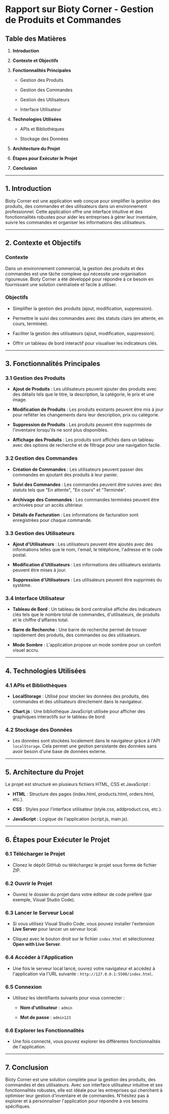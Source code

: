 
# Rapport sur Bioty Corner - Gestion de Produits et Commandes

## Table des Matières

1.  **Introduction**
    
2.  **Contexte et Objectifs**
    
3.  **Fonctionnalités Principales**
    
    -   Gestion des Produits
        
    -   Gestion des Commandes
        
    -   Gestion des Utilisateurs
        
    -   Interface Utilisateur
        
4.  **Technologies Utilisées**
    
    -   APIs et Bibliothèques
        
    -   Stockage des Données
        
5.  **Architecture du Projet**
    
6.  **Étapes pour Exécuter le Projet**
    
7.  **Conclusion**
    

----------

## 1. Introduction

Bioty Corner est une application web conçue pour simplifier la gestion des produits, des commandes et des utilisateurs dans un environnement professionnel. Cette application offre une interface intuitive et des fonctionnalités robustes pour aider les entreprises à gérer leur inventaire, suivre les commandes et organiser les informations des utilisateurs.

----------

## 2. Contexte et Objectifs

### Contexte

Dans un environnement commercial, la gestion des produits et des commandes est une tâche complexe qui nécessite une organisation rigoureuse. Bioty Corner a été développé pour répondre à ce besoin en fournissant une solution centralisée et facile à utiliser.

### Objectifs

-   Simplifier la gestion des produits (ajout, modification, suppression).
    
-   Permettre le suivi des commandes avec des statuts clairs (en attente, en cours, terminée).
    
-   Faciliter la gestion des utilisateurs (ajout, modification, suppression).
    
-   Offrir un tableau de bord interactif pour visualiser les indicateurs clés.
    

----------

## 3. Fonctionnalités Principales

### 3.1 Gestion des Produits

-   **Ajout de Produits**  : Les utilisateurs peuvent ajouter des produits avec des détails tels que le titre, la description, la catégorie, le prix et une image.
    
-   **Modification de Produits**  : Les produits existants peuvent être mis à jour pour refléter les changements dans leur description, prix ou catégorie.
    
-   **Suppression de Produits**  : Les produits peuvent être supprimés de l'inventaire lorsqu'ils ne sont plus disponibles.
    
-   **Affichage des Produits**  : Les produits sont affichés dans un tableau avec des options de recherche et de filtrage pour une navigation facile.
    

### 3.2 Gestion des Commandes

-   **Création de Commandes**  : Les utilisateurs peuvent passer des commandes en ajoutant des produits à leur panier.
    
-   **Suivi des Commandes**  : Les commandes peuvent être suivies avec des statuts tels que "En attente", "En cours" et "Terminée".
    
-   **Archivage des Commandes**  : Les commandes terminées peuvent être archivées pour un accès ultérieur.
    
-   **Détails de Facturation**  : Les informations de facturation sont enregistrées pour chaque commande.
    

### 3.3 Gestion des Utilisateurs

-   **Ajout d'Utilisateurs**  : Les utilisateurs peuvent être ajoutés avec des informations telles que le nom, l'email, le téléphone, l'adresse et le code postal.
    
-   **Modification d'Utilisateurs**  : Les informations des utilisateurs existants peuvent être mises à jour.
    
-   **Suppression d'Utilisateurs**  : Les utilisateurs peuvent être supprimés du système.
    

### 3.4 Interface Utilisateur

-   **Tableau de Bord**  : Un tableau de bord centralisé affiche des indicateurs clés tels que le nombre total de commandes, d'utilisateurs, de produits et le chiffre d'affaires total.
    
-   **Barre de Recherche**  : Une barre de recherche permet de trouver rapidement des produits, des commandes ou des utilisateurs.
    
-   **Mode Sombre**  : L'application propose un mode sombre pour un confort visuel accru.
    

----------

## 4. Technologies Utilisées

### 4.1 APIs et Bibliothèques

-   **LocalStorage**  : Utilisé pour stocker les données des produits, des commandes et des utilisateurs directement dans le navigateur.
    
-   **Chart.js**  : Une bibliothèque JavaScript utilisée pour afficher des graphiques interactifs sur le tableau de bord.
    

### 4.2 Stockage des Données

-   Les données sont stockées localement dans le navigateur grâce à l'API  `localStorage`. Cela permet une gestion persistante des données sans avoir besoin d'une base de données externe.
    

----------

## 5. Architecture du Projet

Le projet est structuré en plusieurs fichiers HTML, CSS et JavaScript :

-   **HTML**  : Structure des pages (index.html, products.html, orders.html, etc.).
    
-   **CSS**  : Styles pour l'interface utilisateur (style.css, addproduct.css, etc.).
    
-   **JavaScript**  : Logique de l'application (script.js, main.js).
    

----------

## 6. Étapes pour Exécuter le Projet

### 6.1 Télécharger le Projet

-   Clonez le dépôt GitHub ou téléchargez le projet sous forme de fichier ZIP.
    

### 6.2 Ouvrir le Projet

-   Ouvrez le dossier du projet dans votre éditeur de code préféré (par exemple, Visual Studio Code).
    

### 6.3 Lancer le Serveur Local

-   Si vous utilisez Visual Studio Code, vous pouvez installer l'extension  **Live Server**  pour lancer un serveur local.
    
-   Cliquez avec le bouton droit sur le fichier  `index.html`  et sélectionnez  **Open with Live Server**.
    

### 6.4 Accéder à l'Application

-   Une fois le serveur local lancé, ouvrez votre navigateur et accédez à l'application via l'URL suivante :  `http://127.0.0.1:5500/index.html`.
    

### 6.5 Connexion

-   Utilisez les identifiants suivants pour vous connecter :
    
    -   **Nom d'utilisateur**  :  `admin`
        
    -   **Mot de passe**  :  `admin123`
        

### 6.6 Explorer les Fonctionnalités

-   Une fois connecté, vous pouvez explorer les différentes fonctionnalités de l'application.
    

----------

## 7. Conclusion

Bioty Corner est une solution complète pour la gestion des produits, des commandes et des utilisateurs. Avec son interface utilisateur intuitive et ses fonctionnalités robustes, elle est idéale pour les entreprises qui cherchent à optimiser leur gestion d'inventaire et de commandes. N'hésitez pas à explorer et à personnaliser l'application pour répondre à vos besoins spécifiques.
